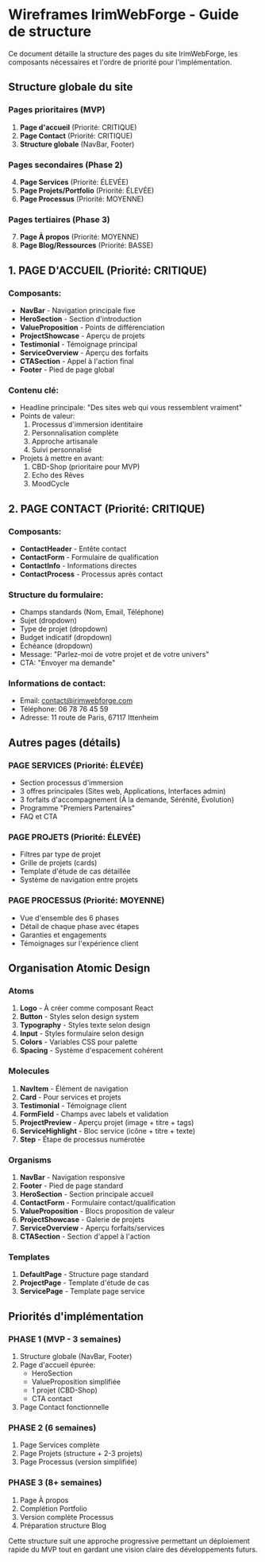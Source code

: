# Wireframes IrimWebForge - Guide de structure

Ce document détaille la structure des pages du site IrimWebForge, les composants nécessaires et l'ordre de priorité pour l'implémentation.

## Structure globale du site

### Pages prioritaires (MVP)
1. **Page d'accueil** (Priorité: CRITIQUE)
2. **Page Contact** (Priorité: CRITIQUE)
3. **Structure globale** (NavBar, Footer)

### Pages secondaires (Phase 2)
4. **Page Services** (Priorité: ÉLEVÉE)
5. **Page Projets/Portfolio** (Priorité: ÉLEVÉE)
6. **Page Processus** (Priorité: MOYENNE)

### Pages tertiaires (Phase 3)
7. **Page À propos** (Priorité: MOYENNE)
8. **Page Blog/Ressources** (Priorité: BASSE)

## 1. PAGE D'ACCUEIL (Priorité: CRITIQUE)

### Composants:
- **NavBar** - Navigation principale fixe
- **HeroSection** - Section d'introduction
- **ValueProposition** - Points de différenciation
- **ProjectShowcase** - Aperçu de projets
- **Testimonial** - Témoignage principal
- **ServiceOverview** - Aperçu des forfaits
- **CTASection** - Appel à l'action final
- **Footer** - Pied de page global

### Contenu clé:
- Headline principale: "Des sites web qui vous ressemblent vraiment"
- Points de valeur:
  1. Processus d'immersion identitaire
  2. Personnalisation complète
  3. Approche artisanale
  4. Suivi personnalisé
- Projets à mettre en avant:
  1. CBD-Shop (prioritaire pour MVP)
  2. Echo des Rêves
  3. MoodCycle

## 2. PAGE CONTACT (Priorité: CRITIQUE)

### Composants:
- **ContactHeader** - Entête contact
- **ContactForm** - Formulaire de qualification
- **ContactInfo** - Informations directes
- **ContactProcess** - Processus après contact

### Structure du formulaire:
- Champs standards (Nom, Email, Téléphone)
- Sujet (dropdown)
- Type de projet (dropdown)
- Budget indicatif (dropdown)
- Échéance (dropdown)
- Message: "Parlez-moi de votre projet et de votre univers"
- CTA: "Envoyer ma demande"

### Informations de contact:
- Email: contact@irimwebforge.com
- Téléphone: 06 78 76 45 59
- Adresse: 11 route de Paris, 67117 Ittenheim

## Autres pages (détails)

### PAGE SERVICES (Priorité: ÉLEVÉE)
- Section processus d'immersion
- 3 offres principales (Sites web, Applications, Interfaces admin)
- 3 forfaits d'accompagnement (À la demande, Sérénité, Évolution)
- Programme "Premiers Partenaires"
- FAQ et CTA

### PAGE PROJETS (Priorité: ÉLEVÉE)
- Filtres par type de projet
- Grille de projets (cards)
- Template d'étude de cas détaillée
- Système de navigation entre projets

### PAGE PROCESSUS (Priorité: MOYENNE)
- Vue d'ensemble des 6 phases
- Détail de chaque phase avec étapes
- Garanties et engagements
- Témoignages sur l'expérience client

## Organisation Atomic Design

### Atoms
1. **Logo** - À créer comme composant React
2. **Button** - Styles selon design system
3. **Typography** - Styles texte selon design
4. **Input** - Styles formulaire selon design
5. **Colors** - Variables CSS pour palette
6. **Spacing** - Système d'espacement cohérent

### Molecules
1. **NavItem** - Élément de navigation
2. **Card** - Pour services et projets
3. **Testimonial** - Témoignage client
4. **FormField** - Champs avec labels et validation
5. **ProjectPreview** - Aperçu projet (image + titre + tags)
6. **ServiceHighlight** - Bloc service (icône + titre + texte)
7. **Step** - Étape de processus numérotée

### Organisms
1. **NavBar** - Navigation responsive
2. **Footer** - Pied de page standard
3. **HeroSection** - Section principale accueil
4. **ContactForm** - Formulaire contact/qualification
5. **ValueProposition** - Blocs proposition de valeur
6. **ProjectShowcase** - Galerie de projets
7. **ServiceOverview** - Aperçu forfaits/services
8. **CTASection** - Section d'appel à l'action

### Templates
1. **DefaultPage** - Structure page standard
2. **ProjectPage** - Template d'étude de cas
3. **ServicePage** - Template page service

## Priorités d'implémentation

### PHASE 1 (MVP - 3 semaines)
1. Structure globale (NavBar, Footer)
2. Page d'accueil épurée:
   - HeroSection
   - ValueProposition simplifiée
   - 1 projet (CBD-Shop)
   - CTA contact
3. Page Contact fonctionnelle

### PHASE 2 (6 semaines)
1. Page Services complète
2. Page Projets (structure + 2-3 projets)
3. Page Processus (version simplifiée)

### PHASE 3 (8+ semaines)
1. Page À propos
2. Complétion Portfolio
3. Version complète Processus
4. Préparation structure Blog

Cette structure suit une approche progressive permettant un déploiement rapide du MVP tout en gardant une vision claire des développements futurs.